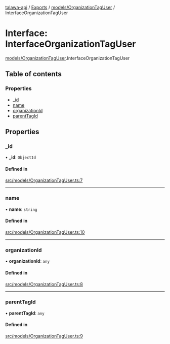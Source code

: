 [talawa-api](../README.md) / [Exports](../modules.md) / [models/OrganizationTagUser](../modules/models_OrganizationTagUser.md) / InterfaceOrganizationTagUser

# Interface: InterfaceOrganizationTagUser

[models/OrganizationTagUser](../modules/models_OrganizationTagUser.md).InterfaceOrganizationTagUser

## Table of contents

### Properties

- [\_id](models_OrganizationTagUser.InterfaceOrganizationTagUser.md#_id)
- [name](models_OrganizationTagUser.InterfaceOrganizationTagUser.md#name)
- [organizationId](models_OrganizationTagUser.InterfaceOrganizationTagUser.md#organizationid)
- [parentTagId](models_OrganizationTagUser.InterfaceOrganizationTagUser.md#parenttagid)

## Properties

### \_id

• **\_id**: `ObjectId`

#### Defined in

[src/models/OrganizationTagUser.ts:7](https://github.com/PalisadoesFoundation/talawa-api/blob/362768f/src/models/OrganizationTagUser.ts#L7)

___

### name

• **name**: `string`

#### Defined in

[src/models/OrganizationTagUser.ts:10](https://github.com/PalisadoesFoundation/talawa-api/blob/362768f/src/models/OrganizationTagUser.ts#L10)

___

### organizationId

• **organizationId**: `any`

#### Defined in

[src/models/OrganizationTagUser.ts:8](https://github.com/PalisadoesFoundation/talawa-api/blob/362768f/src/models/OrganizationTagUser.ts#L8)

___

### parentTagId

• **parentTagId**: `any`

#### Defined in

[src/models/OrganizationTagUser.ts:9](https://github.com/PalisadoesFoundation/talawa-api/blob/362768f/src/models/OrganizationTagUser.ts#L9)
